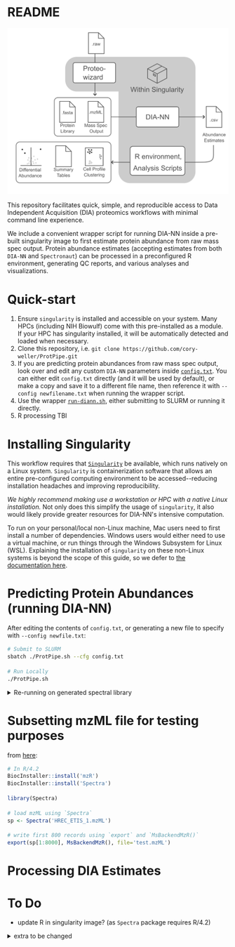 # README

![workflow-image](src/workflow.png)

This repository facilitates quick, simple, and reproducible access to Data Independent Acquisition (DIA) proteomics workflows with minimal command line experience.

We include a convenient wrapper script for running DIA-NN inside a pre-built singularity image to first estimate protein abundance from raw mass spec output. Protein abundance estimates (accepting estimates from both `DIA-NN` and `Spectronaut`) can  be processed in a preconfigured R environment, generating QC reports, and various analyses and visualizations.


# Quick-start

1. Ensure `singularity` is installed and accessible on your system. Many HPCs (including NIH Biowulf) come with this pre-installed as a module. If your HPC has singularity installed, it will be automatically detected and loaded when necessary.
2. Clone this repository, i.e. `git clone https://github.com/cory-weller/ProtPipe.git`
3. If you are predicting protein abundances from raw mass spec output, look over and edit any custom `DIA-NN` parameters inside [`config.txt`](config.txt). You can either edit `config.txt` directly (and it will be used by default), or make a copy and save it to a different file name, then reference it with `--config newfilename.txt` when running the wrapper script.
4. Use the wrapper [`run-diann.sh`](src/run-diann.sh), either submitting to SLURM or running it directly.
5. R processing TBI

# Installing Singularity

This workflow requires that [`Singularity`](https://sylabs.io/singularity) be available, which runs natively on a Linux system. `Singularity` is containerization software that allows an entire pre-configured computing environment to be accessed--reducing installation headaches and improving reproducibility. 

*We highly recommend making use a workstation or HPC with a native Linux installation.* Not only does this simplify the usage of `singularity`, it also would likely provide greater resources for DIA-NN's intensive computation.

To run on your personal/local non-Linux machine, Mac users need to first install a number of dependencies. Windows users would either need to use a virtual machine, or run things through the Windows Subsystem for Linux (WSL). Explaining the installation of `singularity` on these non-Linux systems is beyond the scope of this guide, so we defer to [the documentation here](https://docs.sylabs.io/guides/3.0/user-guide/installation.html).

# Predicting Protein Abundances (running DIA-NN)
After editing the contents of `config.txt`, or generating a new file to specify with `--config newfile.txt`:
```bash
# Submit to SLURM
sbatch ./ProtPipe.sh --cfg config.txt

# Run Locally
./ProtPipe.sh
```

<details><summary>Re-running on generated spectral library</summary>

For regenerating final outputs without the long computational steps. Requires the .speclib files.

```
singularity exec \
--cleanenv -H /home/wellerca/ProtPipe ./src/diann-1.8.1.sif diann \
--fasta example/uniprot-proteome_Human_UP000005640_20191105.fasta \
--reannotate \
--f example/raw_MS_mzML/HREC_ETIS_2.mzML \
--threads 4 \
--out-lib test \
--qvalue 0.01 \
--min-fr-mz 200 \
--max-fr-mz 2000  \
--cut K*,R* \
--missed-cleavages 2 \
--min-pep-len 7 \
--max-pep-len 52 \
--min-pr-mz 300 \
--max-pr-mz 1800 \
--min-pr-charge 1 \
--max-pr-charge 4 \
--var-mods 5 \
--monitor-mod UniMod:1 \
--var-mod UniMod:35,15.994915,M \
--var-mod UniMod:1,42.010565,*n \
--smart-profiling \
--peak-center \
--no-ifs-removal \
--met-excision  \
--matrices \
--lib test.speclib \
--out test
```

</details>

# Subsetting mzML file for testing purposes
from [here](https://rformassspectrometry.github.io/Spectra/articles/Spectra.html#exporting-spectra):
```R
# In R/4.2
BiocInstaller::install('mzR')
BiocInstaller::install('Spectra')

library(Spectra)

# load mzML using `Spectra`
sp <- Spectra('HREC_ETIS_1.mzML')

# write first 800 records using `export` and `MsBackendMzR()`
export(sp[1:8000], MsBackendMzR(), file='test.mzML')
```

# Processing DIA Estimates

# To Do
* update R in singularity image? (as `Spectra` package requires R/4.2)




<details><summary>extra to be changed</summary>
```bash
# Submit to SLURM
sbatch src/process-dia.sh \
    --config config.txt \
    --mzml ./example/raw_MS_mzML/HREC_ETIS_1.mzML \
    --fasta ./example/uniprot-proteome_Human_UP000005640_20191105.fasta \
    --out example/

# Run Locally
src/run-diann.sh \
    --config config.txt \
    --mzml ./example/raw_MS_mzML/HREC_ETIS_1.mzML \
    --fasta ./example/uniprot-proteome_Human_UP000005640_20191105.fasta \
    --out example/
```

Executing [`run.sh`](src/run.sh) runs the pipeline outlind below. Briefly, it
1. Retrieves the required pre-built singularity image 
2. Defines input/output parameters
3. Executes the processing script [`processing.R`](src/processing.R) within a singularity container

# Notes
Expect ~2 hours of runtime per sample with 20 cores

The output files of interest are
| Filename                  | Description |
| --------                  | ----------- |
| `<specfile>.quant`        | ?? |
| `report-lib.tsv`          | ?? |
| `report-lib.tsv.speclib`  | ?? |
| `report.pr_matrix.tsv`    | precursor ion quantities |
| `report.pg_matrix.tsv`    | protein group quantities |
| `report.gg_matrix.tsv`    | gene group quantities |
| `report.stats.tsv`        | gene group quantities |
| `report.tsv.tsv`          |  precursor ions identified, quantities, quality metrics and annotations |

---




## Running the processing R script
After ensuring the singularity image is available, [`run.sh`](src/run.sh) defines input/output
parameters and executes [`processing.R`](src/processing.R) within the container, generating
plots or tables within the defined output directories.

```bash
pro_input='input/spe_Report_Proteins.csv' #csv of the protein groups quntification generated by SN
project_name='test' #the name of this project
outdir='./output' #output dir
design_matrix='input/design_matrix.csv' #csv file of design matrix for comparison
r_script='processing.R'

# unused / NYI:
# pep_input='' #the csv file of the peptide intensity from the SN
# normalization='' # 'T' or 'F'

module load singularity

singularity run -H $PWD:/home src/${img}.sif \
    Rscript src/${r_script} \
    --pro_input ${pro_input} \
    -p ${project_name} \
    -o ${outdir} \
    --design_matrix ${design_matrix}
```




## Proteomics data anylysis 

This workflow performs the following tasks:
- [Spectronaut](https://biognosys.com/resources/spectronaut-the-deepest-proteome-coverage-available/) or [DIA-NN](https://github.com/vdemichev/DiaNN) for Protein Analysis and Quantification
- Quality control and data filltering
- Normalization and imputation(OPTIONAL)
- Data Cluster
- Differential expression analysis and visualization
- Downstream functional enrichment analysis
- Run all steps from start to finish

## System requirements
- Windows for Spectronaut
- Linux for DIA-NN
- R 



## DIA-NN for Protein Analysis and Quantification
We uses the DIA-NN software for protein analysis and quantification on biowulf or Windows systerm.

Use the following commands to run DIA-NN on prebuilt module on biowulf：
``` bash
# TODO: change diann to work as singularity container
module load diann
diann \
    --f ../20210208_KLOF_DIA_FAIMS_35V_d0_1.mzML   \
    --lib  \
    --threads 24 \
    --verbose 1 \
    --out ./report.tsv \
    --matrices \
    --out-lib ./report-lib.tsv \
    --gen-spec-lib \
    --predictor \
    --fasta ../uniprot-proteome_Human_UP000005640_20191105.fasta \
    --fasta-search \
    --min-fr-mz 200 \
    --max-fr-mz 2000 \
    --met-excision \
    --cut K*,R* \
    --missed-cleavages 2 \
    --min-pep-len 7 \
    --max-pep-len 52 \
    --min-pr-mz 300 \
    --max-pr-mz 1800 \
    --min-pr-charge 1 \
    --max-pr-charge 4 \
    --unimod4 \
    --var-mods 5 \
    --var-mod UniMod:35,15.994915,M \
    --var-mod UniMod:1,42.010565,*n \
    --monitor-mod UniMod:1 \
    --reanalyse \
    --relaxed-prot-inf \
    --smart-profiling \
    --peak-center \
    --no-ifs-removal  \
``` 

## Quality control and data filltering
We used the R to process the MS data, visualize the samples quality and fillter some sample with poor quality. This step will provide the figures including the total number of identified and quantified protein groups, the distribution of protein intensity, and correlation among protein abundance of the biological replicates.

Runing the code:
``` bash
# QC.R does not exist
Rscript src/QC.R \
    --pro_input $pro_input \
    --pep_input $pep_input \
    -p $project_name \
    -o $outdir
``` 

## Data Cluster
The data cluster include HC-cluster, PCA, and UMAP.

``` bash
# TODO: cluster_plot.R renamed cluster.R?
Rscript cluster_plot.R -i $pro_input -p $project_name -o $outdir
``` 


## Differential expression analysis(T-test) and downstream functional enrichment analysis
DE analysis is done using the t-test. Downstream functional enrichment analysis for Differential expression gene. It takes the MS quatification from Spectronaut as an input:
```
# TODO: DE_enrichment.R does not exist
Rscript DE_enrichment.R -i $pro_input -c $control -o $outdir 
```

## Bash comand line

```
# TODO: spe_pro.bash does not exist
bash spe_pro.bash
```


## Tiny example

### Generating tiny example files
Wanting to subset down to 5% of FASTA file and 1% of mzML file. Subsetting the fasta is easy.
`wc -l example/uniprot-proteome_Human_UP000005640_20191105.fasta` yields 539137 lines. First 4999
lines evenly splits between entries, and is ~1% of the file.

```bash
head -n 4999 example/uniprot-proteome_Human_UP000005640_20191105.fasta > tiny/tiny.fasta
```

Splitting the mzML file is more difficult due to XML formatting. One of the files 
`example/uniprot-proteome_Human_UP000005640_20191105.fasta` contains 78301 `<pectrum index>` fields.
We can subset by excluding the lines for 99% of the indices. If we only want ~700 of the indices,
we exclude indices 701-78301. Each field ends with a `</spectrum>` tag.

Based on pattern finding and line numbers, we want lines 1-(line BEFORE index 701, i.e. `<`) and from
(line CONTAINING `</spectrumList>`, i.e. `>=`) through EOF.

```bash
lower=$(grep -n '<spectrum index="701"' example/raw_MS_mzML/HREC_IRIS_1.mzML | cut -d ':' -f 1)
upper=$(grep -n '</spectrumList>' example/raw_MS_mzML/HREC_IRIS_1.mzML | cut -d ':' -f 1)
awk -v lower=${lower} \
    -v upper=${upper} \
    'NR < lower || NR >= upper' example/raw_MS_mzML/HREC_IRIS_1.mzML \
    > tiny/tiny.mxML
```

### Test run with container
```bash
src/tiny-diann-test.sh tiny/tiny.mxML tiny/tiny.fasta 
```

</details>
